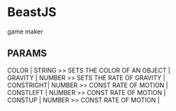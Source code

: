 # BeastJS
game maker

## PARAMS

COLOR     |   STRING >> SETS THE COLOR OF AN OBJECT   |<br />
GRAVITY   |   NUMBER >> SETS THE RATE OF GRAVITY      |<br />
CONSTRIGHT|   NUMBER >> CONST RATE OF MOTION          |<br />
CONSTLEFT |   NUMBER >> CONST RATE OF MOTION          |<br />
CONSTUP   |   NUMBER >> CONST RATE OF MOTION          |<br />






